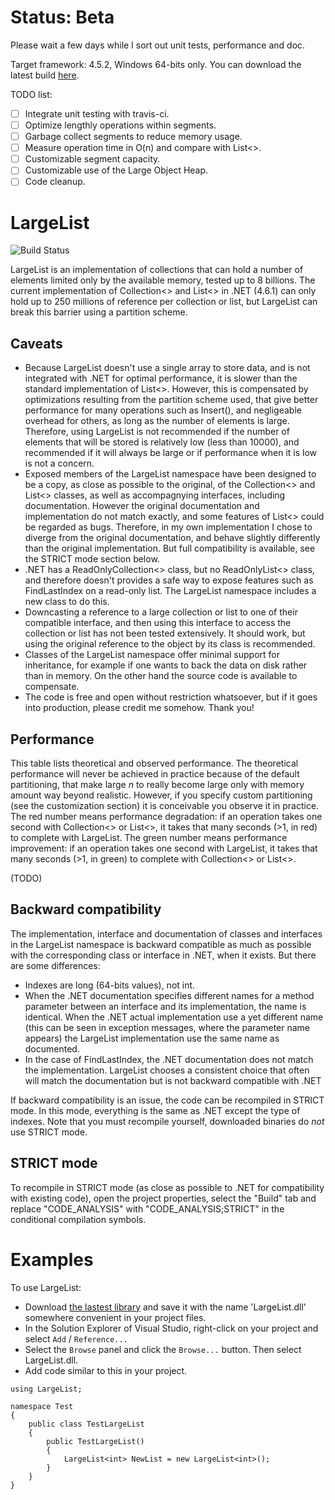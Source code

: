 # Status: Beta
Please wait a few days while I sort out unit tests, performance and doc.

Target framework: 4.5.2, Windows 64-bits only.
You can download the latest build [here](/Release/x64/LargeList.NET-4-5-2.x64.dll).

TODO list:
* [ ] Integrate unit testing with travis-ci.
* [ ] Optimize lengthly operations within segments.
* [ ] Garbage collect segments to reduce memory usage.
* [ ] Measure operation time in O(n) and compare with List&lt;>.
* [ ] Customizable segment capacity.
* [ ] Customizable use of the Large Object Heap.
* [ ] Code cleanup.

# LargeList
![Build Status](https://travis-ci.org/travis-ci/travis-web.svg?branch=master)

LargeList is an implementation of collections that can hold a number of elements limited only by the available memory, tested up to 8 billions.
The current implementation of Collection&lt;> and List&lt;> in .NET (4.6.1) can only hold up to 250 millions of reference per collection or list, but LargeList can break this barrier using a partition scheme.

## Caveats
* Because LargeList doesn't use a single array to store data, and is not integrated with .NET for optimal performance, it is slower than the standard implementation of List&lt;>. However, this is compensated by optimizations resulting from the partition scheme used, that give better performance for many operations such as Insert(), and negligeable overhead for others, as long as the number of elements is large. Therefore, using LargeList is not recommended if the number of elements that will be stored is relatively low (less than 10000), and recommended if it will always be large or if performance when it is low is not a concern.
* Exposed members of the LargeList namespace have been designed to be a copy, as close as possible to the original, of the Collection&lt;> and List&lt;> classes, as well as accompagnying interfaces, including documentation. However the original documentation and implementation do not match exactly, and some features of List&lt;> could be regarded as bugs. Therefore, in my own implementation I chose to diverge from the original documentation, and behave slightly differently than the original implementation. But full compatibility is available, see the STRICT mode section below.
* .NET has a ReadOnlyCollection&lt;> class, but no ReadOnlyList&lt;> class, and therefore doesn't provides a safe way to expose features such as FindLastIndex on a read-only list. The LargeList namespace includes a new class to do this.
* Downcasting a reference to a large collection or list to one of their compatible interface, and then using this interface to access the collection or list has not been tested extensively. It should work, but using the original reference to the object by its class is recommended.
* Classes of the LargeList namespace offer minimal support for inheritance, for example if one wants to back the data on disk rather than in memory. On the other hand the source code is available to compensate.
* The code is free and open without restriction whatsoever, but if it goes into production, please credit me somehow. Thank you!

## Performance
This table lists theoretical and observed performance.
The theoretical performance will never be achieved in practice because of the default partitioning, that make large <i>n</i> to really become large only with memory amount way beyond realistic. However, if you specify custom partitioning (see the customization section) it is conceivable you observe it in practice.
The red number means performance degradation: if an operation takes one second with Collection&lt;> or List&lt;>, it takes that many seconds (>1, in red) to complete with LargeList.
The green number means performance improvement: if an operation takes one second with LargeList, it takes that many seconds (>1, in green) to complete with Collection&lt;> or List&lt;>.
<p>(TODO)</p>

## Backward compatibility
The implementation, interface and documentation of classes and interfaces in the LargeList namespace is backward compatible as much as possible with the corresponding class or interface in .NET, when it exists. But there are some differences:
* Indexes are long (64-bits values), not int.
* When the .NET documentation specifies different names for a method parameter between an interface and its implementation, the name is identical. When the .NET actual implementation use a yet different name (this can be seen in exception messages, where the parameter name appears) the LargeList implementation use the same name as documented.
* In the case of FindLastIndex, the .NET documentation does not match the implementation. LargeList chooses a consistent choice that often will match the documentation but is not backward compatible with .NET

If backward compatibility is an issue, the code can be recompiled in STRICT mode. In this mode, everything is the same as .NET except the type of indexes. Note that you must recompile yourself, downloaded binaries do <i>not</i> use STRICT mode.

## STRICT mode
To recompile in STRICT mode (as close as possible to .NET for compatibility with existing code), open the project properties, select the "Build" tab and replace "CODE_ANALYSIS" with "CODE_ANALYSIS;STRICT" in the conditional compilation symbols.

# Examples
To use LargeList:
* Download [the lastest library](/Release/x64/LargeList.NET-4-5-2.x64.dll) and save it with the name 'LargeList.dll' somewhere convenient in your project files.
* In the Solution Explorer of Visual Studio, right-click on your project and select `Add` / `Reference...`
* Select the `Browse` panel and click the `Browse...` button. Then select LargeList.dll.
* Add code similar to this in your project.

```
using LargeList;

namespace Test
{
    public class TestLargeList
    {
        public TestLargeList()
        {
            LargeList<int> NewList = new LargeList<int>();
        }
    }
}
```

